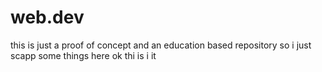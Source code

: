 # web.dev
this is just a proof of concept and an education based repository
so i just scapp some things here
ok
thi
is i
it
